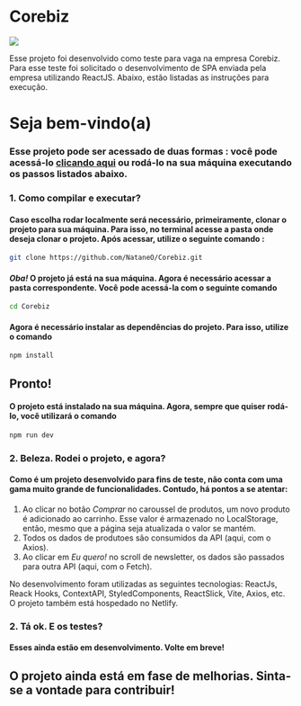 # Corebiz

<img src="https://img.shields.io/github/last-commit/NataneO/Corebiz?color=%23D9EBDF&label=Last%20commit&logo=github&logoColor=%23D9EBDF"/>

Esse projeto foi desenvolvido como teste para vaga na empresa Corebiz.
Para esse teste foi solicitado o desenvolvimento de SPA enviada pela empresa utilizando ReactJS.
Abaixo, estão listadas as instruções para execução.

# Seja bem-vindo(a) #
### Esse projeto pode ser acessado de duas formas : você pode acessá-lo <a target="_blank" href="https://optimistic-yonath-81cc14.netlify.app">clicando aqui</a> ou rodá-lo na sua máquina executando os passos listados abaixo. ###

### 1. Como compilar e executar?  ###
#### Caso escolha rodar localmente será necessário, primeiramente, clonar o projeto para sua máquina. Para isso, no terminal acesse a pasta onde deseja clonar o projeto. Após acessar, utilize o seguinte comando : ####

```sh
git clone https://github.com/NataneO/Corebiz.git
```

#### *Oba!* O projeto já está na sua máquina. Agora é necessário acessar a pasta correspondente. Você pode acessá-la com o seguinte comando ####

```sh
cd Corebiz
```

#### Agora é necessário instalar as dependências do projeto. Para isso, utilize o comando

```sh
npm install
```

## Pronto! ##
#### O projeto está instalado na sua máquina. Agora, sempre que quiser rodá-lo, você utilizará o comando 

```sh
npm run dev
```

### 2. Beleza. Rodei o projeto, e agora? ###

#### Como é um projeto desenvolvido para fins de teste, não conta com uma gama muito grande de funcionalidades. Contudo, há pontos a se atentar: ####
1. Ao clicar no botão *Comprar* no caroussel de produtos, um novo produto é adicionado ao carrinho. Esse valor é armazenado no LocalStorage, então, mesmo que a página seja atualizada o valor se mantém.
2. Todos os dados de produtoes são consumidos da API (aqui, com o Axios).
3. Ao clicar em *Eu quero!* no scroll de newsletter, os dados são passados para outra API (aqui, com o Fetch).

No desenvolvimento foram utilizadas as seguintes tecnologias: ReactJs, Reack Hooks, ContextAPI, StyledComponents, ReactSlick, Vite, Axios, etc. O projeto também está hospedado no Netlify.


### 2. Tá ok. E os testes? ###
#### Esses ainda estão em desenvolvimento. Volte em breve! ####

## O projeto ainda está em fase de melhorias. Sinta-se a vontade para contribuir! ##

